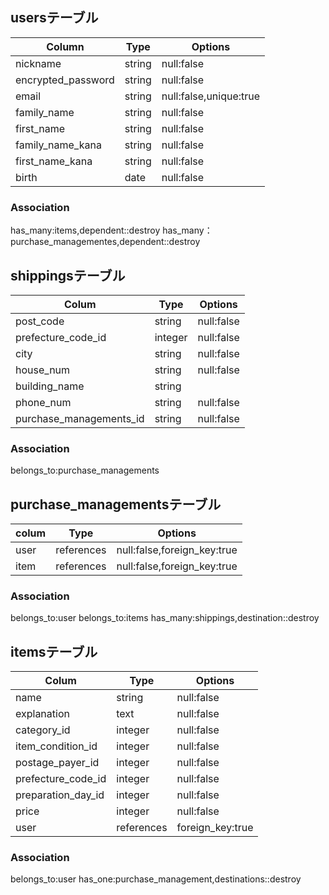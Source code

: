 ## usersテーブル

|  Column           |  Type |  Options              |
| ------------------| ------| ----------------------|
| nickname          | string| null:false            |
| encrypted_password| string| null:false            |
| email             | string| null:false,unique:true|
| family_name       | string| null:false            |
| first_name        | string| null:false            |
| family_name_kana  | string| null:false            |
| first_name_kana   | string| null:false            |
| birth             | date  | null:false            |

### Association
has_many:items,dependent::destroy
has_many：purchase_managementes,dependent::destroy

## shippingsテーブル
|  Colum                |  Type  |  Options  |
| ----------------------| -------| ----------|
| post_code             | string | null:false|
| prefecture_code_id    | integer| null:false|
| city                  | string | null:false|
| house_num             | string | null:false|
| building_name         | string |           |
| phone_num             | string | null:false|
|purchase_managements_id| string | null:false|

### Association
belongs_to:purchase_managements

## purchase_managementsテーブル
|colum| Type      | Options                    |
| ----| ----------| ---------------------------|
| user| references| null:false,foreign_key:true|
| item| references| null:false,foreign_key:true|

### Association
belongs_to:user
belongs_to:items
has_many:shippings,destination::destroy

## itemsテーブル
| Colum             | Type      | Options         |
| ------------------| ----------| ----------------|
| name              | string    | null:false      |
| explanation       | text      | null:false      |
| category_id       | integer   | null:false      |
| item_condition_id | integer   | null:false      |
| postage_payer_id  | integer   | null:false      |
| prefecture_code_id| integer   | null:false      |
| preparation_day_id| integer   | null:false      |
| price             | integer   | null:false      |
| user              | references| foreign_key:true|

### Association
belongs_to:user
has_one:purchase_management,destinations::destroy